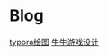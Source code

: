 # Blog
[typora绘图](https://github.com/DavidZhiXing/Blog/blob/master/typora%E7%BB%98%E5%9B%BE.md)
[牛牛游戏设计](https://github.com/DavidZhiXing/Blog/blob/master/牛牛游戏设计E.md)
